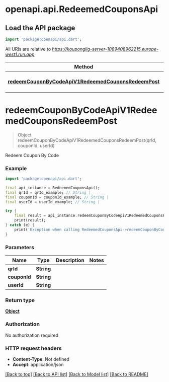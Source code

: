 # openapi.api.RedeemedCouponsApi

## Load the API package
```dart
import 'package:openapi/api.dart';
```

All URIs are relative to *https://kouponglig-server-1089408962215.europe-west1.run.app*

Method | HTTP request | Description
------------- | ------------- | -------------
[**redeemCouponByCodeApiV1RedeemedCouponsRedeemPost**](RedeemedCouponsApi.md#redeemcouponbycodeapiv1redeemedcouponsredeempost) | **POST** /api/v1/redeemed_coupons/redeem | Redeem Coupon By Code


# **redeemCouponByCodeApiV1RedeemedCouponsRedeemPost**
> Object redeemCouponByCodeApiV1RedeemedCouponsRedeemPost(qrId, couponId, userId)

Redeem Coupon By Code

### Example
```dart
import 'package:openapi/api.dart';

final api_instance = RedeemedCouponsApi();
final qrId = qrId_example; // String | 
final couponId = couponId_example; // String | 
final userId = userId_example; // String | 

try {
    final result = api_instance.redeemCouponByCodeApiV1RedeemedCouponsRedeemPost(qrId, couponId, userId);
    print(result);
} catch (e) {
    print('Exception when calling RedeemedCouponsApi->redeemCouponByCodeApiV1RedeemedCouponsRedeemPost: $e\n');
}
```

### Parameters

Name | Type | Description  | Notes
------------- | ------------- | ------------- | -------------
 **qrId** | **String**|  | 
 **couponId** | **String**|  | 
 **userId** | **String**|  | 

### Return type

[**Object**](Object.md)

### Authorization

No authorization required

### HTTP request headers

 - **Content-Type**: Not defined
 - **Accept**: application/json

[[Back to top]](#) [[Back to API list]](../README.md#documentation-for-api-endpoints) [[Back to Model list]](../README.md#documentation-for-models) [[Back to README]](../README.md)

